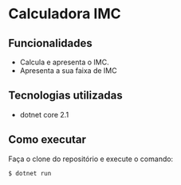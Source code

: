 # Calculadora IMC

## Funcionalidades 
- Calcula e apresenta o IMC.
- Apresenta a sua faixa de IMC

## Tecnologias utilizadas 

- dotnet core 2.1

## Como executar 
Faça o clone do repositório e execute o comando:

```
$ dotnet run
```